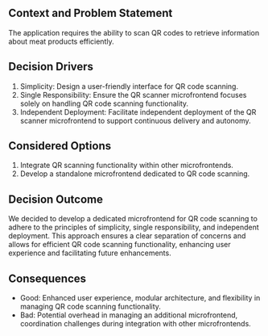## Context and Problem Statement
The application requires the ability to scan QR codes to retrieve information about meat products efficiently.

## Decision Drivers
1. Simplicity: Design a user-friendly interface for QR code scanning.
2. Single Responsibility: Ensure the QR scanner microfrontend focuses solely on handling QR code scanning functionality.
3. Independent Deployment: Facilitate independent deployment of the QR scanner microfrontend to support continuous delivery and autonomy.

## Considered Options 
1. Integrate QR scanning functionality within other microfrontends.
2. Develop a standalone microfrontend dedicated to QR code scanning.

## Decision Outcome 
We decided to develop a dedicated microfrontend for QR code scanning to adhere to the principles of simplicity, single responsibility, and independent deployment. This approach ensures a clear separation of concerns and allows for efficient QR code scanning functionality, enhancing user experience and facilitating future enhancements.

## Consequences  
- Good: Enhanced user experience, modular architecture, and flexibility in managing QR code scanning functionality.
- Bad: Potential overhead in managing an additional microfrontend, coordination challenges during integration with other microfrontends.
